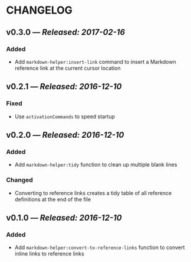 # CHANGELOG

## **v0.3.0** &mdash; *Released: 2017-02-16*

### Added

* Add `markdown-helper:insert-link` command to insert a Markdown reference link at the current cursor location

## **v0.2.1** &mdash; *Released: 2016-12-10*

### Fixed

* Use `activationCommands` to speed startup

## **v0.2.0** &mdash; *Released: 2016-12-10*

### Added

* Add `markdown-helper:tidy` function to clean up multiple blank lines

### Changed

* Converting to reference links creates a tidy table of all reference definitions at the end of the file

## **v0.1.0** &mdash; *Released: 2016-12-10*

### Added

* Add `markdown-helper:convert-to-reference-links` function to convert inline links to reference links

